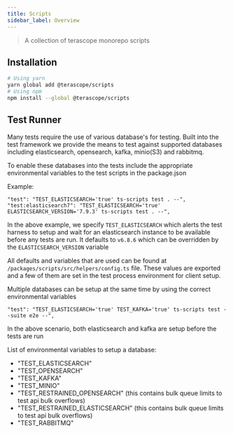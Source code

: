 ```yaml
---
title: Scripts
sidebar_label: Overview
---
```


> A collection of terascope monorepo scripts

## Installation

```bash
# Using yarn
yarn global add @terascope/scripts
# Using npm
npm install --global @terascope/scripts
```


## Test Runner
Many tests require the use of various database's for testing. Built into the test framework we provide the means to test against supported databases including elasticsearch, opensearch, kafka, minio(S3) and rabbitmq.

To enable these databases into the tests include the appropriate environmental variables to the test scripts in the package.json

Example:
```
"test": "TEST_ELASTICSEARCH='true' ts-scripts test . --",
"test:elasticsearch7": "TEST_ELASTICSEARCH='true' ELASTICSEARCH_VERSION='7.9.3' ts-scripts test . --",
```

In the above example, we specify `TEST_ELASTICSEARCH` which alerts the test harness to setup and wait for an elasticsearch instance to be available before any tests are run. It defaults to `v6.8.6` which can be overridden by the `ELASTICSEARCH_VERSION` variable

All defaults and variables that are used can be found at `/packages/scripts/src/helpers/config.ts` file. These values are exported and a few of them are set in the test process environment for client setup.

Multiple databases can be setup at the same time by using the correct environmental variables

```
"test": "TEST_ELASTICSEARCH='true' TEST_KAFKA='true' ts-scripts test --suite e2e --",
```

In the above scenario, both elasticsearch and kafka are setup before the tests are run

List of environmental variables to setup a database:

- "TEST_ELASTICSEARCH"
- "TEST_OPENSEARCH"
- "TEST_KAFKA"
- "TEST_MINIO"
- "TEST_RESTRAINED_OPENSEARCH" (this contains bulk queue limits to test api bulk overflows)
- "TEST_RESTRAINED_ELASTICSEARCH" (this contains bulk queue limits to test api bulk overflows)
- "TEST_RABBITMQ"
